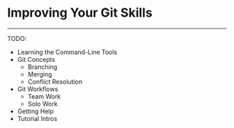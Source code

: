 # Improving Your Git Skills

----

TODO:

* Learning the Command-Line Tools
* Git Concepts
  * Branching
  * Merging
  * Conflict Resolution
* Git Workflows
  * Team Work
  * Solo Work
* Getting Help
* Tutorial Intros
